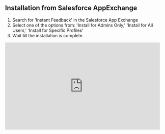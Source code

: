 ## Installation from Salesforce AppExchange

1. Search for 'Instant Feedback' in the Salesforce App Exchange
2. Select one of the options from: 'Install for Admins Only,' 'Install for All Users,' 'Install for Specific Profiles'
3. Wait till the installation is complete.

<div style="padding-bottom: 56.25%; position: relative;"><iframe width="100%" height="100%" src="https://www.youtube.com/embed/XLAzLSUiHVQ" frameborder="0" allow="accelerometer; autoplay; encrypted-media; gyroscope; picture-in-picture; fullscreen"  style="position: absolute; top: 0px; left: 0px; width: 100%; height: 100%;"><small>Powered by <a href="https://embed.tube/embed-code-generator/youtube/">youtube embed video</a> generator</small></iframe></div>
